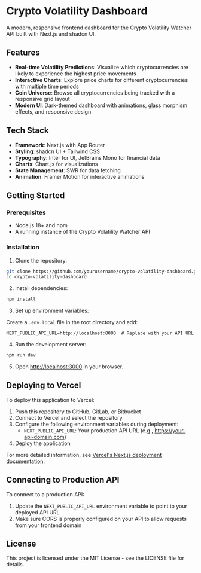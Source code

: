 # Crypto Volatility Dashboard

A modern, responsive frontend dashboard for the Crypto Volatility Watcher API built with Next.js and shadcn UI.

## Features

- **Real-time Volatility Predictions**: Visualize which cryptocurrencies are likely to experience the highest price movements
- **Interactive Charts**: Explore price charts for different cryptocurrencies with multiple time periods
- **Coin Universe**: Browse all cryptocurrencies being tracked with a responsive grid layout
- **Modern UI**: Dark-themed dashboard with animations, glass morphism effects, and responsive design

## Tech Stack

- **Framework**: Next.js with App Router
- **Styling**: shadcn UI + Tailwind CSS
- **Typography**: Inter for UI, JetBrains Mono for financial data
- **Charts**: Chart.js for visualizations
- **State Management**: SWR for data fetching
- **Animation**: Framer Motion for interactive animations

## Getting Started

### Prerequisites

- Node.js 18+ and npm
- A running instance of the Crypto Volatility Watcher API

### Installation

1. Clone the repository:

```bash
git clone https://github.com/yourusername/crypto-volatility-dashboard.git
cd crypto-volatility-dashboard
```

2. Install dependencies:

```bash
npm install
```

3. Set up environment variables:

Create a `.env.local` file in the root directory and add:

```
NEXT_PUBLIC_API_URL=http://localhost:8000  # Replace with your API URL
```

4. Run the development server:

```bash
npm run dev
```

5. Open [http://localhost:3000](http://localhost:3000) in your browser.

## Deploying to Vercel

To deploy this application to Vercel:

1. Push this repository to GitHub, GitLab, or Bitbucket
2. Connect to Vercel and select the repository
3. Configure the following environment variables during deployment:
   - `NEXT_PUBLIC_API_URL`: Your production API URL (e.g., https://your-api-domain.com)
4. Deploy the application

For more detailed information, see [Vercel&#39;s Next.js deployment documentation](https://nextjs.org/docs/deployment).

## Connecting to Production API

To connect to a production API:

1. Update the `NEXT_PUBLIC_API_URL` environment variable to point to your deployed API URL
2. Make sure CORS is properly configured on your API to allow requests from your frontend domain

## License

This project is licensed under the MIT License - see the LICENSE file for details.

